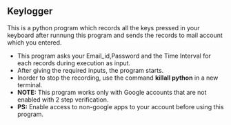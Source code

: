 ## Keylogger

This is a python program which records all the keys pressed in your keyboard after runnung this program and sends the records to 
mail account which you entered.

* This program asks your Email_id,Password and the Time Interval for each records during execution as input.
* After giving the required inputs, the program starts.
* Inorder to stop the recording, use the command **killall python** in a new terminal.
* **NOTE:** This program works only with Google accounts that are not enabled with 2 step verification. 
* **PS:** Enable access to non-google apps to your account before using this program.
